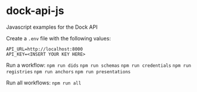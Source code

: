 # dock-api-js
Javascript examples for the Dock API

Create a `.env` file with the following values:

    API_URL=http://localhost:8000 
    API_KEY=<INSERT YOUR KEY HERE>



Run a workflow:
    `npm run dids`
    `npm run schemas`
    `npm run credentials`
    `npm run registries`
    `npm run anchors`
    `npm run presentations`

Run all workflows:
    `npm run all`
